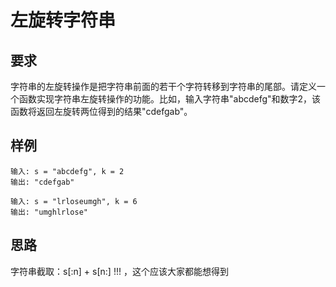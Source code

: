 # 左旋转字符串

## 要求

字符串的左旋转操作是把字符串前面的若干个字符转移到字符串的尾部。请定义一个函数实现字符串左旋转操作的功能。比如，输入字符串"abcdefg"和数字2，该函数将返回左旋转两位得到的结果"cdefgab"。

## 样例

```shell
输入: s = "abcdefg", k = 2
输出: "cdefgab"
```

```shell
输入: s = "lrloseumgh", k = 6
输出: "umghlrlose"
```


## 思路

字符串截取：s[:n] + s[n:] !!! ，这个应该大家都能想得到

